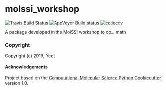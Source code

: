 molssi_workshop
==============================
[//]: # (Badges)
[![Travis Build Status](https://travis-ci.org/REPLACE_WITH_OWNER_ACCOUNT/molssi_workshop.png)](https://travis-ci.org/REPLACE_WITH_OWNER_ACCOUNT/molssi_workshop)
[![AppVeyor Build status](https://ci.appveyor.com/api/projects/status/REPLACE_WITH_APPVEYOR_LINK/branch/master?svg=true)](https://ci.appveyor.com/project/REPLACE_WITH_OWNER_ACCOUNT/molssi_workshop/branch/master)
[![codecov](https://codecov.io/gh/REPLACE_WITH_OWNER_ACCOUNT/molssi_workshop/branch/master/graph/badge.svg)](https://codecov.io/gh/REPLACE_WITH_OWNER_ACCOUNT/molssi_workshop/branch/master)

A package developed in the MolSSI workshop to do... math

### Copyright

Copyright (c) 2019, Yeet


#### Acknowledgements
 
Project based on the 
[Computational Molecular Science Python Cookiecutter](https://github.com/molssi/cookiecutter-cms) version 1.0.
